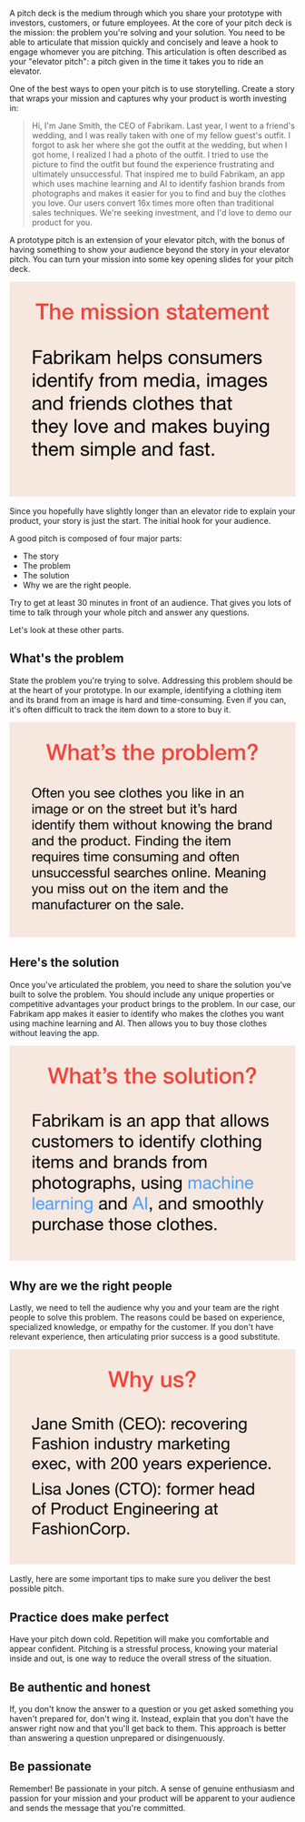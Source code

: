A pitch deck is the medium through which you share your prototype with investors, customers, or future employees. At the core of your pitch deck is the mission: the problem you're solving and your solution. You need to be able to articulate that mission quickly and concisely and leave a hook to engage whomever you are pitching. This articulation is often described as your "elevator pitch": a pitch given in the time it takes you to ride an elevator.

One of the best ways to open your pitch is to use storytelling. Create a story that wraps your mission and captures why your product is worth investing in:

> Hi, I'm Jane Smith, the CEO of Fabrikam. Last year, I went to a friend's wedding, and I was really taken with one of my fellow guest's outfit. I forgot to ask her where she got the outfit at the wedding, but when I got home, I realized I had a photo of the outfit. I tried to use the picture to find the outfit but found the experience frustrating and ultimately unsuccessful. That inspired me to build Fabrikam, an app which uses machine learning and AI to identify fashion brands from photographs and makes it easier for you to find and buy the clothes you love. Our users convert 16x times more often than traditional sales techniques. We're seeking investment, and I'd love to demo our product for you.

A prototype pitch is an extension of your elevator pitch, with the bonus of having something to show your audience beyond the story in your elevator pitch. You can turn your mission into some key opening slides for your pitch deck.

![Tell your story](../media/pitch_proto.002.png)

Since you hopefully have slightly longer than an elevator ride to explain your product, your story is just the start. The initial hook for your audience. 

A good pitch is composed of four major parts:

* The story
* The problem
* The solution
* Why we are the right people.

Try to get at least 30 minutes in front of an audience. That gives you lots of time to talk through your whole pitch and answer any questions.

Let's look at these other parts.

## What's the problem

State the problem you're trying to solve. Addressing this problem should be at the heart of your prototype. In our example, identifying a clothing item and its brand from an image is hard and time-consuming. Even if you can, it's often difficult to track the item down to a store to buy it.

![Stating the problem that your product prototype is designed to solve](../media/pitch_proto.003.png)

## Here's the solution

Once you've articulated the problem, you need to share the solution you've built to solve the problem. You should include any unique properties or competitive advantages your product brings to the problem. In our case, our Fabrikam app makes it easier to identify who makes the clothes you want using machine learning and AI. Then allows you to buy those clothes without leaving the app.

![State the solution to the problem](../media/pitch_proto.004.png)

## Why are we the right people

Lastly, we need to tell the audience why you and your team are the right people to solve this problem. The reasons could be based on experience, specialized knowledge, or empathy for the customer. If you don't have relevant experience, then articulating prior success is a good substitute.

![Why are we the best people to solve this problem](../media/pitch_proto.005.png)

Lastly, here are some important tips to make sure you deliver the best possible pitch.

## Practice does make perfect

Have your pitch down cold. Repetition will make you comfortable and appear confident. Pitching is a stressful process, knowing your material inside and out, is one way to reduce the overall stress of the situation.

## Be authentic and honest

If, you don't know the answer to a question or you get asked something you haven't prepared for, don't wing it. Instead, explain that you don't have the answer right now and that you'll get back to them. This approach is better than answering a question unprepared or disingenuously.

## Be passionate

Remember! Be passionate in your pitch. A sense of genuine enthusiasm and passion for your mission and your product will be apparent to your audience and sends the message that you're committed.